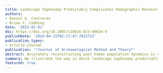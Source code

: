 ```yaml
---
title: Landscape Taphonomy Predictably Complicates Demographic Reconstruction
authors:
- Daniel A. Contreras
- Brian F. Codding
date: '2023-01-01'
doi: https://doi.org/10.1007/s10816-023-09634-5
publishDate: '2024-04-15T02:17:47.701572Z'
publication_types:
- article-journal
publication: '*Journal of Archaeological Method and Theory*'
abstract: Accurately reconstructing past human population dynamics is critical for explaining major patterns in the human past. Demand for demographic proxies has driven hopeful interest in the “dates-as-data” approach, which models past demography by assuming a relationship between population size, the production of dateable material, and the corpus of radiocarbon dates produced by archaeological research. How- ever, several biases can affect assemblages of dates, complicating inferences about population size. One serious but potentially addressable issue centers on landscape taphonomy — the ways in which geologic processes structure the preservation and recovery of archaeological sites and/or materials at landscape scales. Here, we explore the influence of landscape taphonomy on demographic proxies. More specifically, we evaluate how well demographic proxies may be corrected for taphonomic effects with either a common generalized approach or an empirically based tailored approach. We demonstrate that frequency distributions of landforms of varying ages can be used to develop local corrections that are more accurate than either global corrections or uncorrected estimates. Using generalized scenarios and a simulated case study based on empirical data on landform ages from the Coso Basin in the western Great Basin region, we illustrate the way in which landscape taphonomy predictably complicates “dates-as-data” approaches, propose and demonstrate a new method of empirically based correction, and explore the interpretive ramifications of ignoring or correcting for taphonomic bias.
summary: We illustrate the way in which landscape taphonomy predictably complicates “dates-as-data” approaches, propose and demonstrate a new method of empirically based correction, and explore the interpretive ramifications of ignoring or correcting for taphonomic bias.
featured: true
---
```


